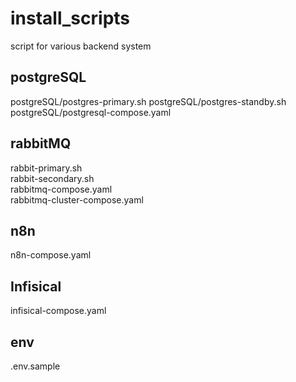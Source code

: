 # install_scripts
script for various backend system

## postgreSQL

postgreSQL/postgres-primary.sh
postgreSQL/postgres-standby.sh
postgreSQL/postgresql-compose.yaml

## rabbitMQ

rabbit-primary.sh  <br>
rabbit-secondary.sh <br>
rabbitmq-compose.yaml  <br>
rabbitmq-cluster-compose.yaml  <br>

## n8n

n8n-compose.yaml  <br>

## Infisical

infisical-compose.yaml <br>

## env

.env.sample
